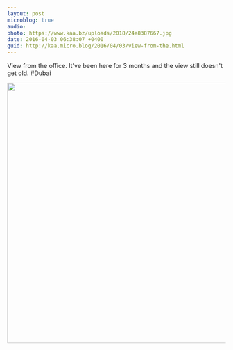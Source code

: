 ```yaml
---
layout: post
microblog: true
audio: 
photo: https://www.kaa.bz/uploads/2018/24a8387667.jpg
date: 2016-04-03 06:38:07 +0400
guid: http://kaa.micro.blog/2016/04/03/view-from-the.html
---
```

View from the office. It've been here for 3 months and the view still doesn't get old. #Dubai

<img src="https://www.kaa.bz/uploads/2018/24a8387667.jpg" width="600" height="600" />
